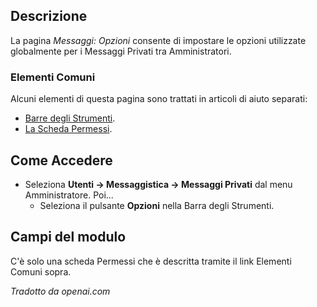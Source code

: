 <!-- Filename: Help4.x:Messages:_Options / Display title: Messaggi: Opzioni -->

## Descrizione

La pagina *Messaggi: Opzioni* consente di impostare le opzioni utilizzate
globalmente per i Messaggi Privati tra Amministratori.

### Elementi Comuni

Alcuni elementi di questa pagina sono trattati in articoli di aiuto separati:

* [Barre degli Strumenti](jdocmanual?article=help/common-elements/toolbars).
* [La Scheda Permessi](jdocmanual?article=help/common-elements/edit-permissions).

## Come Accedere

- Seleziona **Utenti → Messaggistica → Messaggi Privati** dal
  menu Amministratore. Poi...
  - Seleziona il pulsante **Opzioni** nella Barra degli Strumenti.

## Campi del modulo

C'è solo una scheda Permessi che è descritta tramite il link Elementi Comuni sopra.

*Tradotto da openai.com*

